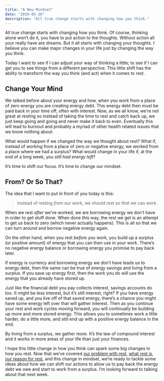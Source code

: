 ```yaml
---
title: "A New Mindset"
date: "2019-05-10"
description: "All true change starts with changing how you think."
---
```


All true change starts with changing how you think. Of course, thinking alone won’t do it, you have to put action to the thoughts. Without action all your really have are dreams. But it all starts with changing your thoughts. I believe you can make major changes in your life just by changing the way you think.

Today I want to see if I can adjust your way of thinking a little; to see if I can get you to see things from a different perspective. This little shift has the ability to transform the way you think (and act) when it comes to rest.

## Change Your Mind

We talked before about your energy and how, when you work from a place of zero energy you are creating energy debt. This energy debt then must be paid back in your time off, often with interest. Now, as we all know, we’re not great at resting so instead of taking the time to rest and catch back up, we just keep going and going and never make it back to even. Eventually this will lead to burnout and probably a myriad of other health related issues that we know nothing about.

What would happen if we changed the way we thought about rest? What if, instead of working from a place of zero or negative energy, we worked from a place where we had a surplus? What would change in your life if, at the end of a long week, you _still had energy left_?

It’s time to shift our focus. It’s time to change our mindset.

## From? Or So That?

The idea that I want to put in front of you today is this:

> Instead of resting _from_ our work, we should rest _so that_ we can work.

When we rest _after_ we’ve worked, we are borrowing energy we don’t have in order to get stuff done. When done this way, the rest we get is an attempt to get us back to zero (which never actually happens). This is all so that we can turn around and borrow negative energy again.

On the other hand, when you rest _before_ you work, you build up a surplus (or positive amount) of energy that you can then use in your work. There’s no negative energy balance or borrowing energy you promise to pay back later.

If energy is currency and borrowing energy we don’t have leads us to energy debt, then the same can be true of energy savings and living from a surplus. If you save up energy first, then the work you do will use the energy that you already have stored up.

Just like the financial debt you pay collects interest, savings accounts do too. It might be less interest, but it’s still interest, right? If you have energy saved up, and you live off of that saved energy, there’s a chance you might have some energy left over that will gather interest. Then as you continue your rest and work cycles moving forward, you will continually be building up more and more stored energy. This allows you to sometimes work a little harder, do a little more, and still end up with a positive energy balance in the end.

By living from a surplus, we gather more. It’s the law of compound interest and it works in more areas of your life than just your finances.

I hope this little change in how you think can spark some big changes in how you rest. Now that we’ve covered [our problem with rest](https://www.richarddubay.com/2019/04/12/our-problem-with-rest/), [what rest is](https://www.richarddubay.com/2019/04/19/what-is-rest/), [our reason for rest](https://www.richarddubay.com/2019/05/03/the-reason-for-rest/), and this change in mindset, we’re ready to tackle some ideas about how we can shift our actions to allow us to pay back the energy debt we owe and start to work from a surplus. I’m looking forward to talking about that next week.
